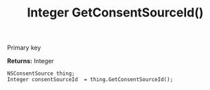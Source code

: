 ﻿---
uid: crmscript_ref_NSConsentSource_GetConsentSourceId
title: Integer GetConsentSourceId()
intellisense: NSConsentSource.GetConsentSourceId
keywords: NSConsentSource, GetConsentSourceId
so.topic: reference
---

Primary key

**Returns:** Integer


```crmscript
NSConsentSource thing;
Integer consentSourceId  = thing.GetConsentSourceId();
```



